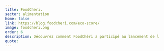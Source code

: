 ```yaml
---
title: FoodChéri.
sector: alimentation
home: false
link: https://blog.foodcheri.com/eco-score/
image: foodcheri.png
order: 6
description: Découvrez comment FoodChéri a participé au lancement de l’Eco-score, grâce aux données Agribalyse
quote:
---
```

